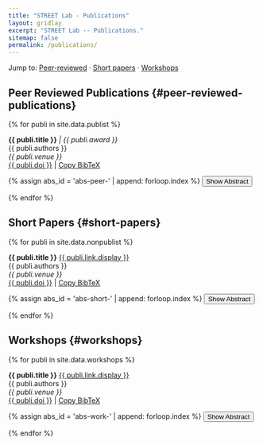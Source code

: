 ```yaml
---
title: "STREET Lab - Publications"
layout: gridlay
excerpt: "STREET Lab -- Publications."
sitemap: false
permalink: /publications/
---
```


<script>
function toggleAbstract(id, button) {
  var abstract = document.getElementById(id);
  var isVisible = abstract.style.display === "block";

  // Toggle visibility
  abstract.style.display = isVisible ? "none" : "block";
  
  // Update aria-expanded attribute
  button.setAttribute("aria-expanded", !isVisible);
}

function copyBibTeX(bibtexContent) {
  // Copy to clipboard
  navigator.clipboard.writeText(bibtexContent).then(() => {
    alert("BibTeX copied to clipboard!");
  }).catch(err => {
    console.error("Error copying BibTeX: ", err);
  });
}
</script>

<p class="section-jump">
  Jump to:
  <a href="#peer-reviewed-publications">Peer-reviewed</a> ·
  <a href="#short-papers">Short papers</a> ·
  <a href="#workshops">Workshops</a>
</p>


## Peer Reviewed Publications {#peer-reviewed-publications}

{% for publi in site.data.publist %}

  <strong>{{ publi.title }}</strong><em> | {{ publi.award }}</em><br />
  {{ publi.authors }}<br />
  <em>{{ publi.venue }}</em> <br />
  <a href="{{ publi.doi }}" target="_blank">{{ publi.doi }}</a> 
  | 
  <a href="javascript:void(0);" onclick="copyBibTeX('bibtex{{ publi.bibtex }}')">Copy BibTeX</a>
    

  {% assign abs_id = 'abs-peer-' | append: forloop.index %}
  <button onclick="toggleAbstract('{{ abs_id }}', this)"
          aria-expanded="false"
          aria-controls="{{ abs_id }}">Show Abstract</button>
  <div id="{{ abs_id }}" style="display:none" role="region" aria-live="polite">
    {{ publi.description }}
  </div>


{% endfor %}

## Short Papers {#short-papers}

{% for publi in site.data.nonpublist %}

  <strong>{{ publi.title }}</strong> <a href="{{ publi.link.url }}">{{ publi.link.display }}</a> <br />
  {{ publi.authors }}<br /><em>{{ publi.venue }}</em><br />
  <a href="{{ publi.doi }}" target="_blank">{{ publi.doi }}</a> 
  | 
  <a href="javascript:void(0);" onclick="copyBibTeX('bibtex{{ publi.bibtex }}')">Copy BibTeX</a>

  {% assign abs_id = 'abs-short-' | append: forloop.index %}
  <button onclick="toggleAbstract('{{ abs_id }}', this)"
          aria-expanded="false"
          aria-controls="{{ abs_id }}">Show Abstract</button>
  <div id="{{ abs_id }}" style="display:none" role="region" aria-live="polite">
    {{ publi.description }}
  </div>

{% endfor %}

## Workshops {#workshops}

{% for publi in site.data.workshops %}

  <strong>{{ publi.title }}</strong> <a href="{{ publi.link.url }}">{{ publi.link.display }}</a> <br />
  {{ publi.authors }}<br /><em>{{ publi.venue }}</em><br />
  <a href="{{ publi.doi }}" target="_blank">{{ publi.doi }}</a> 
  | 
  <a href="javascript:void(0);" onclick="copyBibTeX('bibtex{{ publi.bibtex }}')">Copy BibTeX</a>

  {% assign abs_id = 'abs-work-' | append: forloop.index %}
  <button onclick="toggleAbstract('{{ abs_id }}', this)"
          aria-expanded="false"
          aria-controls="{{ abs_id }}">Show Abstract</button>
  <div id="{{ abs_id }}" style="display:none" role="region" aria-live="polite">
    {{ publi.description }}
  </div>

{% endfor %}
